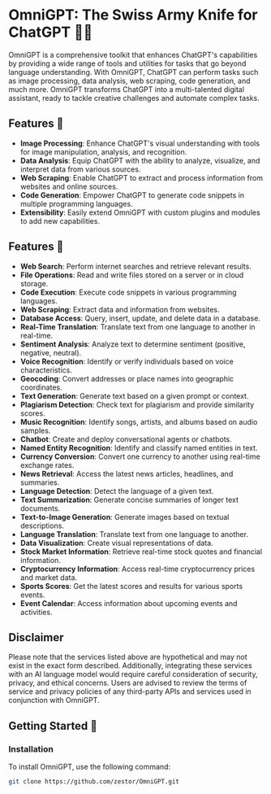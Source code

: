 # OmniGPT: The Swiss Army Knife for ChatGPT 🧠🔧

OmniGPT is a comprehensive toolkit that enhances ChatGPT's capabilities by providing a wide range of tools and utilities for tasks that go beyond language understanding. With OmniGPT, ChatGPT can perform tasks such as image processing, data analysis, web scraping, code generation, and much more. OmniGPT transforms ChatGPT into a multi-talented digital assistant, ready to tackle creative challenges and automate complex tasks.

## Features 🌟

- **Image Processing**: Enhance ChatGPT's visual understanding with tools for image manipulation, analysis, and recognition.
- **Data Analysis**: Equip ChatGPT with the ability to analyze, visualize, and interpret data from various sources.
- **Web Scraping**: Enable ChatGPT to extract and process information from websites and online sources.
- **Code Generation**: Empower ChatGPT to generate code snippets in multiple programming languages.
- **Extensibility**: Easily extend OmniGPT with custom plugins and modules to add new capabilities.

## Features 🌟

- **Web Search**: Perform internet searches and retrieve relevant results.
- **File Operations**: Read and write files stored on a server or in cloud storage.
- **Code Execution**: Execute code snippets in various programming languages.
- **Web Scraping**: Extract data and information from websites.
- **Database Access**: Query, insert, update, and delete data in a database.
- **Real-Time Translation**: Translate text from one language to another in real-time.
- **Sentiment Analysis**: Analyze text to determine sentiment (positive, negative, neutral).
- **Voice Recognition**: Identify or verify individuals based on voice characteristics.
- **Geocoding**: Convert addresses or place names into geographic coordinates.
- **Text Generation**: Generate text based on a given prompt or context.
- **Plagiarism Detection**: Check text for plagiarism and provide similarity scores.
- **Music Recognition**: Identify songs, artists, and albums based on audio samples.
- **Chatbot**: Create and deploy conversational agents or chatbots.
- **Named Entity Recognition**: Identify and classify named entities in text.
- **Currency Conversion**: Convert one currency to another using real-time exchange rates.
- **News Retrieval**: Access the latest news articles, headlines, and summaries.
- **Language Detection**: Detect the language of a given text.
- **Text Summarization**: Generate concise summaries of longer text documents.
- **Text-to-Image Generation**: Generate images based on textual descriptions.
- **Language Translation**: Translate text from one language to another.
- **Data Visualization**: Create visual representations of data.
- **Stock Market Information**: Retrieve real-time stock quotes and financial information.
- **Cryptocurrency Information**: Access real-time cryptocurrency prices and market data.
- **Sports Scores**: Get the latest scores and results for various sports events.
- **Event Calendar**: Access information about upcoming events and activities.


## Disclaimer

Please note that the services listed above are hypothetical and may not exist in the exact form described. Additionally, integrating these services with an AI language model would require careful consideration of security, privacy, and ethical concerns. Users are advised to review the terms of service and privacy policies of any third-party APIs and services used in conjunction with OmniGPT.

## Getting Started 🚀

### Installation

To install OmniGPT, use the following command:

```bash
git clone https://github.com/zestor/OmniGPT.git

